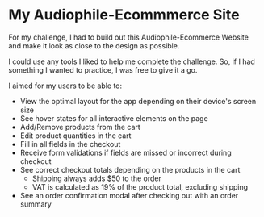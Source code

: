 # My Audiophile-Ecommmerce Site

For my challenge, I had to build out this Audiophile-Ecommerce Website and make it look as close to the design as possible.

I could use any tools I liked to help me complete the challenge. So, if I had something I wanted to practice, I was free to give it a go.

I aimed for my users to be able to:

- View the optimal layout for the app depending on their device's screen size
- See hover states for all interactive elements on the page
- Add/Remove products from the cart
- Edit product quantities in the cart
- Fill in all fields in the checkout
- Receive form validations if fields are missed or incorrect during checkout
- See correct checkout totals depending on the products in the cart
  - Shipping always adds $50 to the order
  - VAT is calculated as 19% of the product total, excluding shipping
- See an order confirmation modal after checking out with an order summary
